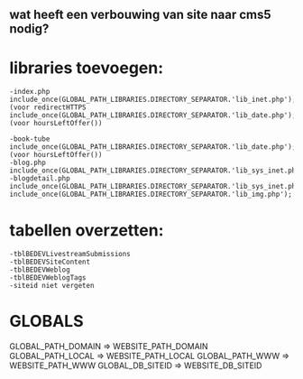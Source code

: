 ## wat heeft een verbouwing van site naar cms5 nodig?
# libraries toevoegen:
 	-index.php
	include_once(GLOBAL_PATH_LIBRARIES.DIRECTORY_SEPARATOR.'lib_inet.php'); (voor redirectHTTPS
	include_once(GLOBAL_PATH_LIBRARIES.DIRECTORY_SEPARATOR.'lib_date.php'); (voor hoursLeftOffer())

	-book-tube
	include_once(GLOBAL_PATH_LIBRARIES.DIRECTORY_SEPARATOR.'lib_date.php'); (voor hoursLeftOffer())
	-blog.php
	include_once(GLOBAL_PATH_LIBRARIES.DIRECTORY_SEPARATOR.'lib_sys_inet.php');		
	-blogdetail.php
	include_once(GLOBAL_PATH_LIBRARIES.DIRECTORY_SEPARATOR.'lib_sys_inet.php');    
	include_once(GLOBAL_PATH_LIBRARIES.DIRECTORY_SEPARATOR.'lib_img.php');    

# tabellen overzetten:
	-tblBEDEVLivestreamSubmissions
	-tblBEDEVSiteContent
	-tblBEDEVWeblog
	-tblBEDEVWeblogTags
	-siteid niet vergeten

# GLOBALS
GLOBAL_PATH_DOMAIN => WEBSITE_PATH_DOMAIN
GLOBAL_PATH_LOCAL => WEBSITE_PATH_LOCAL
GLOBAL_PATH_WWW => WEBSITE_PATH_WWW
GLOBAL_DB_SITEID => WEBSITE_DB_SITEID